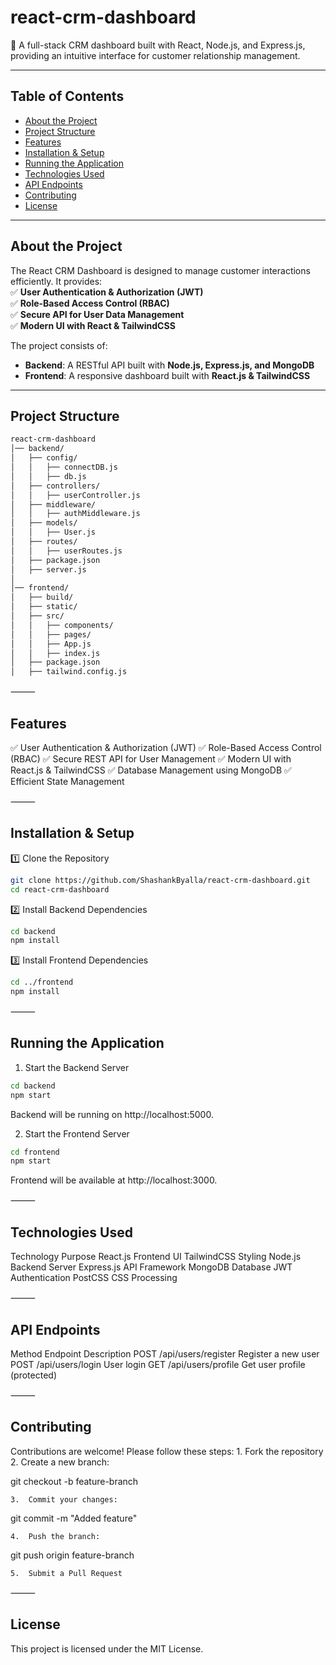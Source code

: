 # react-crm-dashboard

🚀 A full-stack CRM dashboard built with React, Node.js, and Express.js, providing an intuitive interface for customer relationship management.

---

## Table of Contents  
- [About the Project](#about-the-project)  
- [Project Structure](#project-structure)  
- [Features](#features)  
- [Installation & Setup](#installation--setup)  
- [Running the Application](#running-the-application)  
- [Technologies Used](#technologies-used)  
- [API Endpoints](#api-endpoints)  
- [Contributing](#contributing)  
- [License](#license)  

---

## About the Project  
The React CRM Dashboard is designed to manage customer interactions efficiently. It provides:  
✅ **User Authentication & Authorization (JWT)**  
✅ **Role-Based Access Control (RBAC)**  
✅ **Secure API for User Data Management**  
✅ **Modern UI with React & TailwindCSS**  

The project consists of:  
- **Backend**: A RESTful API built with **Node.js, Express.js, and MongoDB**  
- **Frontend**: A responsive dashboard built with **React.js & TailwindCSS**  

---

## Project Structure  
```bash
react-crm-dashboard
│── backend/
│   ├── config/
│   │   ├── connectDB.js
│   │   ├── db.js
│   ├── controllers/
│   │   ├── userController.js
│   ├── middleware/
│   │   ├── authMiddleware.js
│   ├── models/
│   │   ├── User.js
│   ├── routes/
│   │   ├── userRoutes.js
│   ├── package.json
│   ├── server.js
│
│── frontend/
│   ├── build/
│   ├── static/
│   ├── src/
│   │   ├── components/
│   │   ├── pages/
│   │   ├── App.js
│   │   ├── index.js
│   ├── package.json
│   ├── tailwind.config.js

```


⸻

## Features

✅ User Authentication & Authorization (JWT)
✅ Role-Based Access Control (RBAC)
✅ Secure REST API for User Management
✅ Modern UI with React.js & TailwindCSS
✅ Database Management using MongoDB
✅ Efficient State Management

⸻

## Installation & Setup

1️⃣ Clone the Repository
```bash
git clone https://github.com/ShashankByalla/react-crm-dashboard.git
cd react-crm-dashboard
```
2️⃣ Install Backend Dependencies
```bash
cd backend
npm install
```
3️⃣ Install Frontend Dependencies
```bash
cd ../frontend
npm install
```


⸻

## Running the Application

1. Start the Backend Server
```bash
cd backend
npm start
```
Backend will be running on http://localhost:5000.

2. Start the Frontend Server
```bash
cd frontend
npm start
```
Frontend will be available at http://localhost:3000.

⸻

## Technologies Used

Technology	Purpose
React.js	Frontend UI
TailwindCSS	Styling
Node.js	Backend Server
Express.js	API Framework
MongoDB	Database
JWT	Authentication
PostCSS	CSS Processing



⸻

## API Endpoints

Method	Endpoint	Description
POST	/api/users/register	Register a new user
POST	/api/users/login	User login
GET	/api/users/profile	Get user profile (protected)



⸻

## Contributing

Contributions are welcome! Please follow these steps:
	1.	Fork the repository
	2.	Create a new branch:

git checkout -b feature-branch


	3.	Commit your changes:

git commit -m "Added feature"


	4.	Push the branch:

git push origin feature-branch


	5.	Submit a Pull Request

⸻

## License

This project is licensed under the MIT License.

